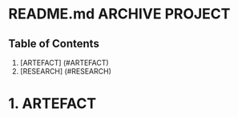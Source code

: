 # README.md ARCHIVE PROJECT
 
## Table of Contents

1. [ARTEFACT] (#ARTEFACT)
1. [RESEARCH] (#RESEARCH)




# <a name="ARTEFACT"></a> 1. ARTEFACT
